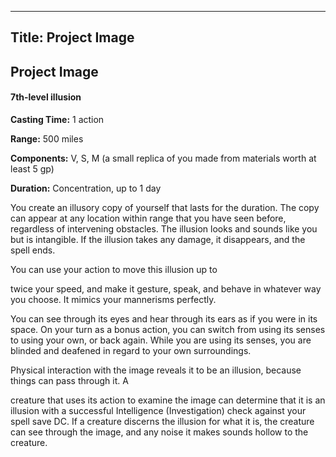 -------------------------
Title: Project Image
-------------------------

## Project Image

#### 7th-level illusion


**Casting Time:** 1 action

**Range:** 500 miles

**Components:** V, S, M (a small replica of you made from
materials worth at least 5 gp)

**Duration:** Concentration, up to 1 day


You create an illusory copy of yourself that lasts for the duration. The
copy can appear at any location within range that you have seen before,
regardless of intervening obstacles. The illusion looks and sounds like
you but is intangible. If the illusion takes any damage, it disappears,
and the spell ends.

You can use your action to move this illusion up to

twice your speed, and make it gesture, speak, and behave in whatever way
you choose. It mimics your mannerisms perfectly.

You can see through its eyes and hear through its ears as if you were in
its space. On your turn as a bonus action, you can switch from using its
senses to using your own, or back again. While you are using its senses,
you are blinded and deafened in regard to your own surroundings.

Physical interaction with the image reveals it to be an illusion,
because things can pass through it. A

creature that uses its action to examine the image can determine that it
is an illusion with a successful Intelligence (Investigation) check
against your spell save DC. If a creature discerns the illusion for what
it is, the creature can see through the image, and any noise it makes
sounds hollow to the creature.


